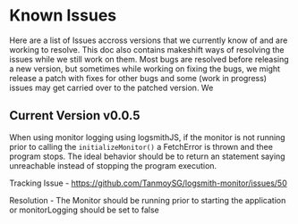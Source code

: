 # Known Issues

Here are a list of Issues accross versions that we currently know of and are working to resolve. This doc also contains makeshift ways of resolving the issues while we still work on them. Most bugs are resolved before releasing a new version, but sometimes while working on fixing the bugs, we might release a patch with fixes for other bugs and some (work in progress) issues may get carried over to the patched version. We

## Current Version v0.0.5

When using monitor logging using logsmithJS, if the monitor is not running prior to calling the `initializeMonitor()` a FetchError is thrown and thee program stops. The ideal behavior should be to return an statement saying unreachable instead of stopping the program execution.

Tracking Issue - https://github.com/TanmoySG/logsmith-monitor/issues/50

Resolution - The Monitor should be running prior to starting the application or monitorLogging should be set to false